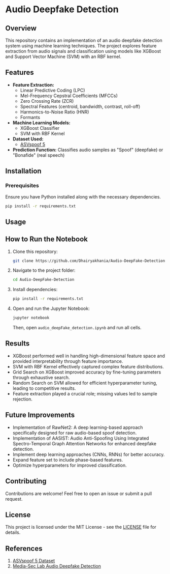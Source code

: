 # Audio Deepfake Detection

## Overview
This repository contains an implementation of an audio deepfake detection system using machine learning techniques. The project explores feature extraction from audio signals and classification using models like XGBoost and Support Vector Machine (SVM) with an RBF kernel.

## Features
- **Feature Extraction:**
  - Linear Predictive Coding (LPC)
  - Mel-Frequency Cepstral Coefficients (MFCCs)
  - Zero Crossing Rate (ZCR)
  - Spectral Features (centroid, bandwidth, contrast, roll-off)
  - Harmonics-to-Noise Ratio (HNR)
  - Formants
- **Machine Learning Models:**
  - XGBoost Classifier
  - SVM with RBF Kernel
- **Dataset Used:**
  - [ASVspoof 5](https://zenodo.org/records/14498691)
- **Prediction Function:** Classifies audio samples as "Spoof" (deepfake) or "Bonafide" (real speech)

## Installation
### Prerequisites
Ensure you have Python installed along with the necessary dependencies.
```bash
pip install -r requirements.txt
```

## Usage

## How to Run the Notebook
1. Clone this repository:
   ```bash
   git clone https://github.com/Dhairyakhania/Audio-DeepFake-Detection.git
   ```
2. Navigate to the project folder:
   ```bash
   cd Audio-DeepFake-Detection
   ```
3. Install dependencies:
   ```bash
   pip install -r requirements.txt
   ```
4. Open and run the Jupyter Notebook:
   ```bash
   jupyter notebook
   ```
   Then, open `audio_deepFake_detection.ipynb` and run all cells.

## Results
- XGBoost performed well in handling high-dimensional feature space and provided interpretability through feature importance.
- SVM with RBF Kernel effectively captured complex feature distributions.
- Grid Search on XGBoost improved accuracy by fine-tuning parameters through exhaustive search.
- Random Search on SVM allowed for efficient hyperparameter tuning, leading to competitive results.
- Feature extraction played a crucial role; missing values led to sample rejection.

## Future Improvements
- Implementation of RawNet2: A deep learning-based approach specifically designed for raw audio-based spoof detection.
- Implementation of AASIST: Audio Anti-Spoofing Using Integrated Spectro-Temporal Graph Attention Networks for enhanced deepfake detection.
- Implement deep learning approaches (CNNs, RNNs) for better accuracy.
- Expand feature set to include phase-based features.
- Optimize hyperparameters for improved classification.

## Contributing
Contributions are welcome! Feel free to open an issue or submit a pull request.

## License
This project is licensed under the MIT License - see the [LICENSE](LICENSE) file for details.

## References
1. [ASVspoof 5 Dataset](https://zenodo.org/records/14498691)
2. [Media-Sec Lab Audio Deepfake Detection](https://github.com/media-sec-lab/Audio-Deepfake-Detection)
